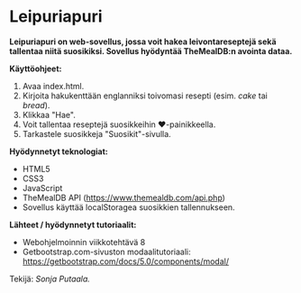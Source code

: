 # Leipuriapuri

**Leipuriapuri on web-sovellus, jossa voit hakea leivontareseptejä sekä tallentaa niitä suosikiksi. Sovellus hyödyntää TheMealDB:n avointa dataa.**

**Käyttöohjeet:**
1. Avaa index.html.
2. Kirjoita hakukenttään englanniksi toivomasi resepti (esim. *cake* tai *bread*).
3. Klikkaa "Hae".
4. Voit tallentaa reseptejä suosikkeihin ❤️-painikkeella.
5. Tarkastele suosikkeja "Suosikit"-sivulla.

**Hyödynnetyt teknologiat:**
- HTML5
- CSS3 
- JavaScript
- TheMealDB API (https://www.themealdb.com/api.php)
- Sovellus käyttää localStoragea suosikkien tallennukseen.

**Lähteet / hyödynnetyt tutoriaalit:**
- Webohjelmoinnin viikkotehtävä 8
- Getbootstrap.com-sivuston modaalitutoriaali: https://getbootstrap.com/docs/5.0/components/modal/ 

Tekijä: *Sonja Putaala.*
